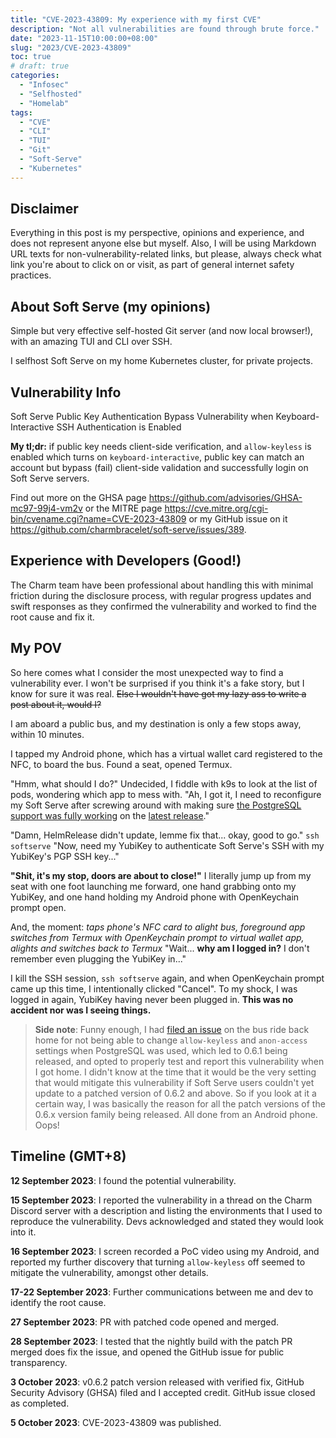 ```yaml
---
title: "CVE-2023-43809: My experience with my first CVE"
description: "Not all vulnerabilities are found through brute force."
date: "2023-11-15T10:00:00+08:00"
slug: "2023/CVE-2023-43809"
toc: true
# draft: true
categories:
  - "Infosec"
  - "Selfhosted"
  - "Homelab"
tags:
  - "CVE"
  - "CLI"
  - "TUI"
  - "Git"
  - "Soft-Serve"
  - "Kubernetes"
---
```


## Disclaimer
Everything in this post is my perspective, opinions and experience, and does not represent anyone else but myself. Also, I will be using Markdown URL texts for non-vulnerability-related links, but please, always check what link you're about to click on or visit, as part of general internet safety practices.

## About Soft Serve (my opinions)
Simple but very effective self-hosted Git server (and now local browser!), with an amazing TUI and CLI over SSH.

I selfhost Soft Serve on my home Kubernetes cluster, for private projects.

## Vulnerability Info
Soft Serve Public Key Authentication Bypass Vulnerability when Keyboard-Interactive SSH Authentication is Enabled

**My tl;dr:** if public key needs client-side verification, and `allow-keyless` is enabled which turns on `keyboard-interactive`, public key can match an account but bypass (fail) client-side validation and successfully login on Soft Serve servers.

Find out more on the GHSA page <https://github.com/advisories/GHSA-mc97-99j4-vm2v> or the MITRE page <https://cve.mitre.org/cgi-bin/cvename.cgi?name=CVE-2023-43809> or my GitHub issue on it <https://github.com/charmbracelet/soft-serve/issues/389>.

## Experience with Developers (Good!)
The Charm team have been professional about handling this with minimal friction during the disclosure process, with regular progress updates and swift responses as they confirmed the vulnerability and worked to find the root cause and fix it.

## My POV
So here comes what I consider the most unexpected way to find a vulnerability ever. I won't be surprised if you think it's a fake story, but I know for sure it was real. ~~Else I wouldn't have got my lazy ass to write a post about it, would I?~~

I am aboard a public bus, and my destination is only a few stops away, within 10 minutes.

I tapped my Android phone, which has a virtual wallet card registered to the NFC, to board the bus. Found a seat, opened Termux.

"Hmm, what should I do?" Undecided, I fiddle with k9s to look at the list of pods, wondering which app to mess with. "Ah, I got it, I need to reconfigure my Soft Serve after screwing around with making sure [the PostgreSQL support was fully working](https://github.com/charmbracelet/soft-serve/issues/363) on the [latest release](https://github.com/charmbracelet/soft-serve/releases/tag/v0.6.0)."

"Damn, HelmRelease didn't update, lemme fix that... okay, good to go." `ssh softserve` "Now, need my YubiKey to authenticate Soft Serve's SSH with my YubiKey's PGP SSH key..."

**"Shit, it's my stop, doors are about to close!"** I literally jump up from my seat with one foot launching me forward, one hand grabbing onto my YubiKey, and one hand holding my Android phone with OpenKeychain prompt open.

And, the moment: *taps phone's NFC card to alight bus, foreground app switches from Termux with OpenKeychain prompt to virtual wallet app, alights and switches back to Termux* "Wait... **why am I logged in?** I don't remember even plugging the YubiKey in..."

I kill the SSH session, `ssh softserve` again, and when OpenKeychain prompt came up this time, I intentionally clicked "Cancel". To my shock, I was logged in again, YubiKey having never been plugged in. **This was no accident nor was I seeing things.**

> **Side note**: Funny enough, I had [filed an issue](https://github.com/charmbracelet/soft-serve/issues/380) on the bus ride back home for not being able to change `allow-keyless` and `anon-access` settings when PostgreSQL was used, which led to 0.6.1 being released, and opted to properly test and report this vulnerability when I got home. I didn't know at the time that it would be the very setting that would mitigate this vulnerability if Soft Serve users couldn't yet update to a patched version of 0.6.2 and above. So if you look at it a certain way, I was basically the reason for all the patch versions of the 0.6.x version family being released. All done from an Android phone. Oops!

## Timeline (GMT+8)
**12 September 2023**: I found the potential vulnerability.

**15 September 2023**: I reported the vulnerability in a thread on the Charm Discord server with a description and listing the environments that I used to reproduce the vulnerability. Devs acknowledged and stated they would look into it.

**16 September 2023**: I screen recorded a PoC video using my Android, and reported my further discovery that turning `allow-keyless` off seemed to mitigate the vulnerability, amongst other details.

**17-22 September 2023**: Further communications between me and dev to identify the root cause.

**27 September 2023**: PR with patched code opened and merged.

**28 September 2023**: I tested that the nightly build with the patch PR merged does fix the issue, and opened the GitHub issue for public transparency.

**3 October 2023**: v0.6.2 patch version released with verified fix, GitHub Security Advisory (GHSA) filed and I accepted credit. GitHub issue closed as completed.

**5 October 2023**: CVE-2023-43809 was published.